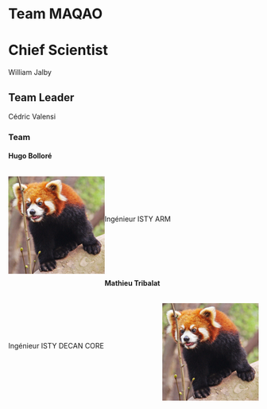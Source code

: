 # Team MAQAO

# Chief Scientist

William Jalby

## Team Leader

Cédric Valensi

### Team

#### Hugo Bolloré

<p style="float:left">
  <img src="panda-roux-small.png" alt="Red panda" title="Cute and like apples!" />
</p>
<p style="line-height:200px;">
  Ingénieur ISTY
  ARM
</p>

#### Mathieu Tribalat

<p style="float:right">
  <img src="panda-roux-small.png" alt="Red panda" title="Cute and like apples!" />
</p>
<p style="line-height:200px;">
  Ingénieur ISTY
  DECAN
  CORE
</p>
